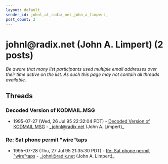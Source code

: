 ```yaml
---
layout: default
sender_id: johnl_at_radix_net_john_a_limpert_
post_count: 2
---
```


# johnl<span>@</span>radix.net (John A. Limpert) (2 posts)

_Be aware that many list participants used multiple email addresses over their time active on the list. As such this page may not contain all threads available._

## Threads

### Decoded Version of KODMAIL.MSG
+ 1995-07-27 (Wed, 26 Jul 95 22:32:04 PDT) - [Decoded Version of KODMAIL.MSG](/archive/1995/07/9c03c904a780cea8c573e1b7684294f8d6a44ed466a8719ea2dddd7b87e2bbde) - _johnl@radix.net (John A. Limpert)_

### Re: Sat phone permit "wire"taps
+ 1995-07-28 (Thu, 27 Jul 95 21:35:30 PDT) - [Re: Sat phone permit "wire"taps](/archive/1995/07/7cede4f38fb567f4718ce2eec9516ef69acf4e4e94e90a1c30dbc4f212f50d0d) - _johnl@radix.net (John A. Limpert)_

